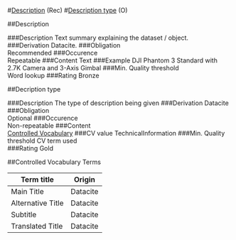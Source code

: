 
#[Description](#description) (Rec)
#[Description type](#title-type) (O)

##Description

###Description
Text summary explaining the dataset / object.
###Derivation
Datacite.
###Obligation	
Recommended
###Occurence	
Repeatable
###Content 
Text
###Example
DJI Phantom 3 Standard with 2.7K Camera and 3-Axis Gimbal
###Min. Quality threshold	
Word lookup	
###Rating
Bronze


##Decription type

###Description
The type of description being given
###Derivation
Datacite
###Obligation	
Optional
###Occurence	
Non-repeatable
###Content	
[Controlled Vocabulary](#controlled-vocabulary-terms)
###CV value
TechnicalInformation
###Min. Quality threshold
CV term used	
###Rating
Gold


##Controlled Vocabulary Terms

Term title | Origin
-------------------------|-----------
Main Title | Datacite
Alternative Title | Datacite
Subtitle | Datacite
Translated Title | Datacite



